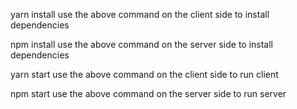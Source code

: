 yarn install
use the above command on the client side to install dependencies

npm install
use the above command on the server side to install dependencies

yarn start
use the above command on the client side to run client

npm start
use the above command on the server side to run server